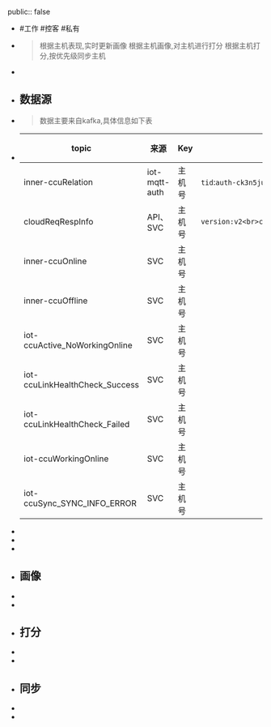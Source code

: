 public:: false

- #工作 #控客 #私有
- > 根据主机表现,实时更新画像
  根据主机画像,对主机进行打分
  根据主机打分,按优先级同步主机
-
- ## 数据源
- > 数据主要来自kafka,具体信息如下表
- |topic|来源|Key|示例header|示例payload|说明|
  |--|--|--|--|--|--|
  |inner-ccuRelation|iot-mqtt-auth|主机号|`tid`:`auth-ck3n5jub-1651736114653`[:br]`ts`:`1651736114680`|`[ "KONKE_USER@U_3bc9d6d0-735f-45d0-853a-7bf8df75f8ea" ]`||
  |cloudReqRespInfo|API、SVC|主机号|```version:v2<br>ccuId:CCU_96224<br>sendElapsedTime:1<br>respElapsedTime:117<br>reqResult:EXPLICIT<br>opcode:SET_NODE_APP_ARGS```|||
  |inner-ccuOnline|SVC|主机号||||
  |inner-ccuOffline|SVC|主机号||||
  |iot-ccuActive_NoWorkingOnline|SVC|主机号||||
  |iot-ccuLinkHealthCheck_Success|SVC|主机号||||
  |iot-ccuLinkHealthCheck_Failed|SVC|主机号||||
  |iot-ccuWorkingOnline|SVC|主机号||||
  |iot-ccuSync_SYNC_INFO_ERROR|SVC|主机号||||
-
-
-
- ## 画像
-
-
- ## 打分
-
-
- ## 同步
-
-